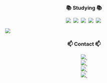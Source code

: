 

<!--
![thisisubin's GitHub stats](https://github-readme-stats.vercel.app/api?username=thisisubin&show_icons=true&theme=radical)


<div align = "center">
![Top Langs](https://github-readme-stats.vercel.app/api/top-langs/?username=thisisubin&layout=compact)
</div> 
-->

<!--
**thisisubin/thisisubin** is a ✨ _special_ ✨ repository because its `README.md` (this file) appears on your GitHub profile.

Here are some ideas to get you started:

- 🔭 I’m currently working on ...
- 🌱 I’m currently learning ...
- 👯 I’m looking to collaborate on ...
- 🤔 I’m looking for help with ...
- 💬 Ask me about ...
- 📫 How to reach me: ...
- 😄 Pronouns: ...
- ⚡ Fun fact: ...
-->


<h3 align="center">📚 Studying 📚</h3>
<div align="center">
    <img src="https://img.shields.io/badge/html5-E34F26?style=for-the-badge&logo=html5&logoColor=white" />&nbsp;
    <img src="https://img.shields.io/badge/CSS3-1572B6?style=for-the-badge&logo=CSS3&logoColor=61DAFB" />&nbsp;
    <img src="https://img.shields.io/badge/JavaScript-F7DF1E?style=for-the-badge&logo=JavaScript&logoColor=black" />&nbsp;
    <img src="https://img.shields.io/badge/React-black?style=for-the-badge&logo=react&logoColor=61DAFB" />&nbsp;
    <img src="https://img.shields.io/badge/Kotlin-7F52FF?style=for-the-badge&logo=Kotlin&logoColor=white" />&nbsp;
</div>

<a href="https://hits.seeyoufarm.com"><img src="https://hits.seeyoufarm.com/api/count/incr/badge.svg?url=https%3A%2F%2Fgithub.com%2Fthisisubin&count_bg=%2379C83D&title_bg=%23555555&icon=&icon_color=%23E7E7E7&title=hits&edge_flat=false"/></a>


<h3 align="center">📫 Contact 📫</h3>
<div align="center">
  <a href="mailto:bm1418109@gmail.com">
    <img
      src="https://img.shields.io/badge/bm1418109@gmail.com-red?style=for-the-badge&logo=gmail&logoColor=white"/>&nbsp
  </a>

  <div align = "center">
    <a href="https://www.instagram.com/thisisubin/">
      <img src="https://img.shields.io/badge/thisisubin-black?style=for-the-badge&logo=instagram&logoColor=white"/>&nbsp
</div>

<div align = "center">
    <a href=["https://[www.instagram.com](https://www.notion.so/5a356fa5417940f7b4e5aae7bf18d798)/thisisubin/](https://www.notion.so/5a356fa5417940f7b4e5aae7bf18d798)">
      <img src="https://img.shields.io/badge/Notion-white?style=for-the-badge&logo=Notion&logoColor=black"/>&nbsp
</div>

<div align="center">
    <img src="https://github.com/user-attachments/assets/97dcb443-436f-4fd0-8349-9b8144428612"/>&nbsp
</div>

